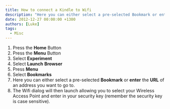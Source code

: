 ```yaml
---
title: How to connect a Kindle to Wifi
description: "Here you can either select a pre-selected Bookmark or enter the URL of an address you want to go to."
date: 2012-12-27 00:00:00 +1300
authors: [Luke]
tags:
  - Misc
---
```

  1. Press the **Home** Button
  2. Press the **Menu** Button
  3. Select **Experiment**
  4. Select **Launch** **Browser**
  5. Press **Menu**
  6. Select **Bookmarks**
  7. Here you can either select a pre-selected **Bookmark** or **enter** the **URL** of an address you want to go to.
  8. The Wifi dialog will then launch allowing you to select your Wireless Access Point and enter in your security key (remember the security key is case sensitive).

